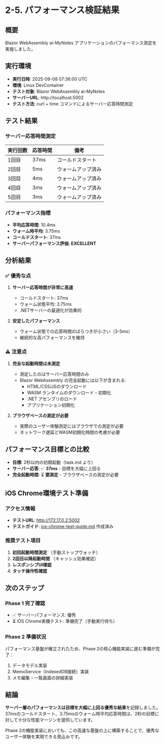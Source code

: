 # 2-5. パフォーマンス検証結果

## 概要
Blazor WebAssembly ai-MyNotes アプリケーションのパフォーマンス測定を実施しました。

## 実行環境
- **実行日時**: 2025-09-08 07:36:00 UTC
- **環境**: Linux DevContainer
- **テスト対象**: Blazor WebAssembly ai-MyNotes
- **サーバーURL**: http://localhost:5002
- **テスト方法**: curl + time コマンドによるサーバー応答時間測定

## テスト結果

### サーバー応答時間測定

| 実行回数 | 応答時間 | 備考 |
|----------|----------|------|
| 1回目 | 37ms | コールドスタート |
| 2回目 | 5ms | ウォームアップ済み |
| 3回目 | 4ms | ウォームアップ済み |
| 4回目 | 3ms | ウォームアップ済み |
| 5回目 | 3ms | ウォームアップ済み |

### パフォーマンス指標

- **平均応答時間**: 10.4ms
- **ウォーム時平均**: 3.75ms
- **コールドスタート**: 37ms
- **サーバーパフォーマンス評価**: **EXCELLENT**

## 分析結果

### ✅ 優秀な点
1. **サーバー応答時間が非常に高速**
   - コールドスタート: 37ms
   - ウォーム状態平均: 3.75ms
   - .NETサーバーの最適化が効果的

2. **安定したパフォーマンス**
   - ウォーム状態での応答時間のばらつきが小さい（3-5ms）
   - 継続的な高パフォーマンスを維持

### ⚠️ 注意点
1. **完全な起動時間は未測定**
   - 測定したのはサーバー応答時間のみ
   - Blazor WebAssembly の完全起動には以下が含まれる:
     - HTML/CSS/JSのダウンロード
     - WASM ランタイムのダウンロード・初期化
     - .NET アセンブリのロード
     - アプリケーション初期化

2. **ブラウザベースの測定が必要**
   - 実際のユーザー体験測定にはブラウザでの測定が必要
   - ネットワーク遅延とWASM初期化時間の考慮が必要

## パフォーマンス目標との比較

- **目標**: 2秒以内の初期起動（task.md より）
- **サーバー応答**: ✅ **37ms** - 目標を大幅に上回る
- **完全起動時間**: ⏳ **要測定** - ブラウザベースの測定が必要

## iOS Chrome環境テスト準備

### アクセス情報
- **テストURL**: http://172.17.0.2:5002
- **テストガイド**: [ios-chrome-test-guide.md](ios-chrome-test-guide.md) 作成済み

### 推奨テスト項目
1. **初回起動時間測定** （手動ストップウォッチ）
2. **2回目以降起動時間** （キャッシュ効果確認）
3. **レスポンシブUI確認**
4. **タッチ操作性確認**

## 次のステップ

### Phase 1 完了確認
- ✅ サーバーパフォーマンス: 優秀
- ⏳ iOS Chrome実機テスト: 準備完了（手動実行待ち）

### Phase 2 準備状況
パフォーマンス基盤が確立されたため、Phase 2の核心機能実装に進む準備が完了：
1. データモデル実装
2. MemoService（IndexedDB接続）実装
3. メモ編集・一覧画面の詳細実装

## 結論

**サーバー層のパフォーマンスは目標を大幅に上回る優秀な結果**を記録しました。37msのコールドスタート、3.75msのウォーム時平均応答時間は、2秒の目標に対して十分な性能マージンを提供しています。

Phase 2の機能実装においても、この高速な基盤の上に構築することで、優秀なユーザー体験を実現できる見込みです。